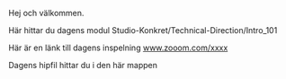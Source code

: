 Hej och välkommen.

Här hittar du dagens modul Studio-Konkret/Technical-Direction/Intro_101

Här är en länk till dagens inspelning www.zooom.com/xxxx

Dagens hipfil hittar du i den här mappen